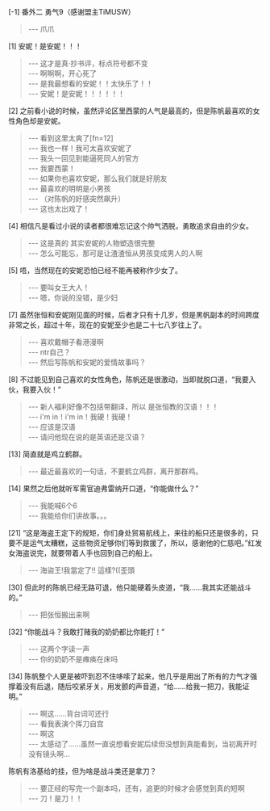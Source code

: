 
[-1] 番外二 勇气9（感谢盟主TiMUSW）
>--- 爪爪<br>

[1] 安妮！是安妮！！！
>--- 这才是真·抄书评，标点符号都不变<br>
>--- 啊啊啊，开心死了<br>
>--- 是我最想看的安妮！！太快乐了！！<br>
>--- 安妮！是安妮！！！！！！<br>

[2] 之前看小说的时候，虽然评论区里西蒙的人气是最高的，但是陈帆最喜欢的女性角色却是安妮。
>--- 看到这里太爽了[fn=12]<br>
>--- 我也一样！我可太喜欢安妮了<br>
>--- 我头一回见到能逼死同人的官方<br>
>--- 我要西蒙！<br>
>--- 如果你也喜欢安妮，那么我们就是好朋友<br>
>--- 最喜欢的明明是小男孩<br>
>--- （对陈帆的好感突然飙升）<br>
>--- 这也太出戏了！<br>

[4] 相信凡是看过小说的读者都很难忘记这个帅气洒脱，勇敢追求自由的少女。
>--- 这是真的 其实安妮的人物塑造很完整<br>
>--- 怎么可能忘，那可是让渣渣恒从男孩变成男人的人啊<br>

[5] 唔，当然现在的安妮恐怕已经不能再被称作少女了。
>--- 要叫女王大人！<br>
>--- 嗯，你说的没错，是少妇<br>

[7] 虽然张恒和安妮刚见面的时候，后者才只有十几岁，但是黑帆副本的时间跨度非常之长，超过十年，现在的安妮至少也是二十七八岁往上了。
>--- 喜欢戴帽子看港漫啊<br>
>--- ntr自己？<br>
>--- 然后写陈帆和安妮的爱情故事吗？<br>

[8] 不过能见到自己喜欢的女性角色，陈帆还是很激动，当即就脱口道，“我要入伙，我要入伙！”
>--- 新人福利好像不包括带翻译，所以
是张恒教的汉语！！！<br>
>--- i'm in！i'm in！我硬！我硬！<br>
>--- 应该是汉语<br>
>--- 请问他现在说的是英语还是汉语？<br>

[13] 简直就是鸡立鹤群。
>--- 最近最喜欢的一句话，不要鹤立鸡群，离开那群鸡。<br>

[14] 果然之后他就听军需官迪弗雷纳开口道，“你能做什么？”
>--- 我能喊6个6<br>
>--- 我能给你们讲故事。。。<br>

[21] “这是海盗王定下的规矩，你们身处贸易航线上，来往的船只还是很多的，只要不是运气太糟糕，这些物资足够你们等到救援了，所以，感谢他的仁慈吧。”红发女海盗说完，就要带着人手也回到自己的船上。
>--- 海盜王!我當定了!!
這樣?((歪頭<br>

[30] 但此时的陈帆已经无路可退，他只能硬着头皮道，“我……我其实还能战斗的。”
>--- 把张恒搬出来啊<br>

[32] “你能战斗？我敢打赌我的奶奶都比你能打！”
>--- 这两个字读一声<br>
>--- 你的奶奶不是瘫痪在床吗<br>

[34] 陈帆整个人更是被吓到忍不住哆嗦了起来，他几乎是用出了所有的力气才强撑着没有后退，随后咬紧牙关，用发颤的声音道，“给……给我一把刀，我能证明。”
>--- 啊这……背台词可还行<br>
>--- 看我表演个挥刀自宫<br>
>--- 啊这<br>
>--- 太感动了……虽然一直说想看安妮后续但没想到真能看到，当初离开时没有镜头啊…

陈帆有洛基给的挂，但为啥是战斗类还是拿刀？<br>
>--- 要正经的写完一个副本吗，还有，追更的时候才会感觉到真的短啊<br>
>--- 刀！是刀！！<br>
